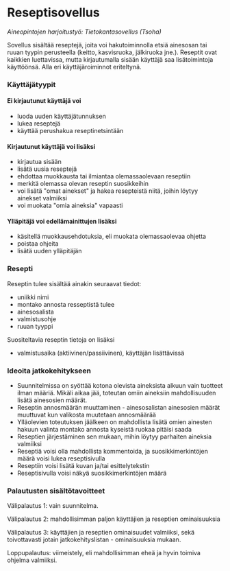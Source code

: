 # Reseptisovellus
*Aineopintojen harjoitustyö: Tietokantasovellus (Tsoha)*

Sovellus sisältää reseptejä, joita voi hakutoiminnolla etsiä ainesosan tai ruuan tyypin perusteella (keitto, kasvisruoka, jälkiruoka jne.). Reseptit ovat kaikkien luettavissa, mutta kirjautumalla sisään käyttäjä saa lisätoimintoja käyttöönsä. Alla eri käyttäjäroiminnot eriteltynä.

### Käyttäjätyypit
#### Ei kirjautunut käyttäjä voi
- luoda uuden käyttäjätunnuksen
- lukea reseptejä
- käyttää perushakua reseptinetsintään

#### Kirjautunut käyttäjä voi lisäksi
- kirjautua sisään 
- lisätä uusia reseptejä
- ehdottaa muokkausta tai ilmiantaa olemassaolevaan reseptiin
- merkitä olemassa olevan reseptin suosikkeihin
- voi lisätä "omat ainekset" ja hakea resepteistä niitä, joihin löytyy ainekset valmiiksi
- voi muokata "omia aineksia" vapaasti

#### Ylläpitäjä voi edellämainittujen lisäksi
- käsitellä muokkausehdotuksia, eli muokata olemassaolevaa ohjetta
- poistaa ohjeita
- lisätä uuden ylläpitäjän 


### Resepti
Reseptin tulee sisältää ainakin seuraavat tiedot:
- uniikki nimi
- montako annosta resseptistä tulee
- ainesosalista 
- valmistusohje
- ruuan tyyppi

Suositeltavia reseptin tietoja on lisäksi
- valmistusaika (aktiivinen/passiivinen), käyttäjän lisättävissä

### Ideoita jatkokehitykseen
- Suunnitelmissa on syöttää kotona olevista aineksista alkuun vain tuotteet ilman määriä. Mikäli aikaa jää, toteutan omiin aineksiin mahdollisuuden lisätä ainesosien määrät.
- Reseptin annosmäärän muuttaminen - ainesosalistan ainesosien määrät muuttuvat kun valikosta muutetaan annosmäärää
- Ylläolevien toteutuksen jäälkeen on mahdollista lisätä omien ainesten hakuun valinta montako annosta kyseistä ruokaa pitäisi saada
- Reseptien järjestäminen sen mukaan, mihin löytyy parhaiten aineksia valmiiksi
- Reseptiä voisi olla mahdollista kommentoida, ja suosikkimerkintöjen määrä voisi lukea reseptisivulla
- Reseptiin voisi lisätä kuvan ja/tai esittelytekstin
- Reseptisivulla voisi näkyä suosikkimerkintöjen määrä

### Palautusten sisältötavoitteet
Välipalautus 1: vain suunnitelma. 

Välipalautus 2: mahdollisimman paljon käyttäjien ja reseptien ominaisuuksia

Välipalautus 3: käyttäjien ja reseptien ominaisuudet valmiiksi, sekä toivottavasti jotain jatkokehityslistan - ominaisuuksia mukaan.

Loppupalautus: viimeistely, eli mahdollisimman eheä ja hyvin toimiva ohjelma valmiiksi.
